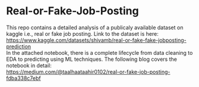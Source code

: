 # Real-or-Fake-Job-Posting
This repo contains a detailed analysis of a publicaly available dataset on kaggle i.e., real or fake job posting. Link to the dataset is here: <br />
https://www.kaggle.com/datasets/shivamb/real-or-fake-fake-jobposting-prediction <br />
In the attached notebook, there is a complete lifecycle from data cleaning to EDA to predicting using ML techniques. The following blog covers the notebook in detail: <br />
https://medium.com/@taalhaataahir0102/real-or-fake-job-posting-fdba338c7ebf

